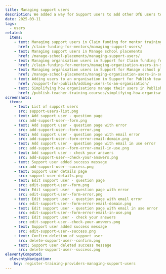 ```yaml
---
title: Managing support users
description: We added a way for Support users to add other DfE users to the service
date: 2025-03-11
tags:
  - users
related:
  items:
    - text: Managing support users in Claim funding for mentor training
      href: /claim-funding-for-mentors/managing-support-users/
    - text: Managing support users in Manage school placements
      href: /manage-school-placements/managing-support-users/
    - text: Managing organisation users in Support for Claim funding for mentor training
      href: /claim-funding-for-mentors/managing-organisation-users-in-support/
    - text: Managing organisation users in Support for Manage school placements
      href: /manage-school-placements/managing-organisation-users-in-support/
    - text: Adding users to an organisation in Support for Publish teacher training courses
      href: /support-for-publish/adding-users-to-an-organisation/
    - text: Simplifying how organisations manage their users in Publish teacher training courses
      href: /publish-teacher-training-courses/simplifying-how-organisations-manage-users/
screenshots:
  items:
    - text: List of support users
      src: support-users-list.png
    - text: Add support user - question page
      src: add-support-user--form.png
    - text: Add support user - question page with error
      src: add-support-user--form-error.png
    - text: Add support user - question page with email error
      src: add-support-user--form-error-email-domain.png
    - text: Add support user - question page with email in use error
      src: add-support-user--form-error-email-in-use.png
    - text: Add support user - check your answers
      src: add-support-user--check-your-answers.png
    - text: Support user added success message
      src: add-support-user--success.png
    - text: Support user details page
      src: support-user-details.png
    - text: Edit support user - question page
      src: edit-support-user--form.png
    - text: Edit support user - question page with error
      src: edit-support-user--form-error.png
    - text: Edit support user - question page with email error
      src: edit-support-user--form-error-email-domain.png
    - text: Edit support user - question page with email in use error
      src: edit-support-user--form-error-email-in-use.png
    - text: Edit support user - check your answers
      src: edit-support-user--check-your-answers.png
    - text: Support user added success message
      src: edit-support-user--success.png
    - text: Confirm deletion of support user
      src: delete-support-user--confirm.png
    - text: Support user deleted success message
      src: delete-support-user--success.png
eleventyComputed:
  eleventyNavigation:
    key: register-training-providers-managing-support-users
---
```

